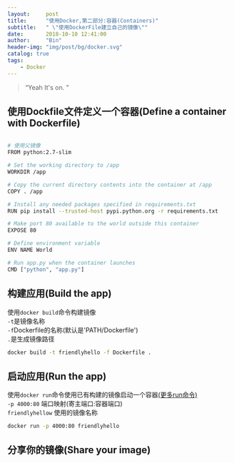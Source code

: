 ```yaml
---
layout:     post
title:      "使用Docker,第二部分:容器(Containers)"
subtitle:   " \"使用DockerFile建立自己的镜像\""
date:       2018-10-10 12:41:00
author:     "Bin"
header-img: "img/post/bg/docker.svg"
catalog: true
tags:
    - Docker
---
```


> “Yeah It's on. ”


## 使用Dockfile文件定义一个容器(Define a container with Dockerfile)

```bash

# 使用父镜像
FROM python:2.7-slim

# Set the working directory to /app
WORKDIR /app

# Copy the current directory contents into the container at /app
COPY . /app

# Install any needed packages specified in requirements.txt
RUN pip install --trusted-host pypi.python.org -r requirements.txt

# Make port 80 available to the world outside this container
EXPOSE 80

# Define environment variable
ENV NAME World

# Run app.py when the container launches
CMD ["python", "app.py"]

```

## 构建应用(Build the app)

使用``docker build``命令构建镜像  
``-t``是镜像名称  
``-f``Dockerfile的名称(默认是'PATH/Dockerfile')  
``.``是生成镜像路径

```bash
docker build -t friendlyhello -f Dockerfile .
```

## 启动应用(Run the app)
使用``docker run``命令使用已有构建的镜像启动一个容器[(更多run命令)](/2018/10/10/docker/cmd)  
``-p 4000:80`` 端口映射(寄主端口:容器端口)   
``friendlyhellow`` 使用的镜像名称 
```bash
docker run -p 4000:80 friendlyhello
```


## 分享你的镜像(Share your image)






